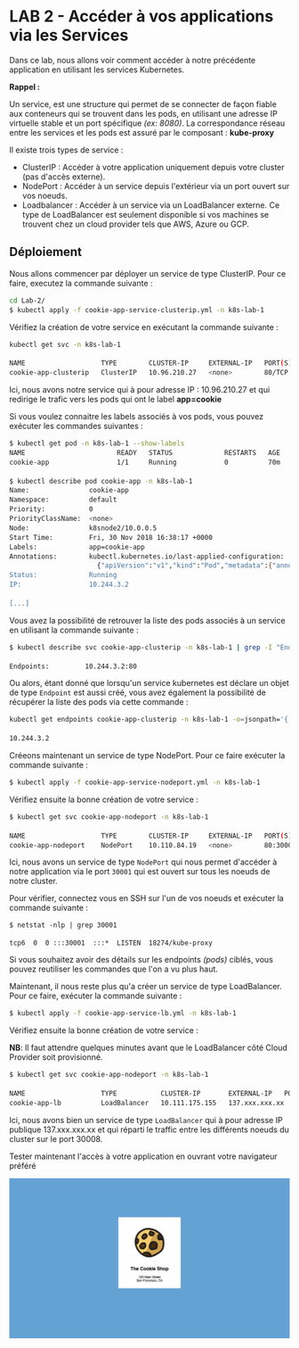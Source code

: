 # LAB 2 - Accéder à vos applications via les Services

Dans ce lab, nous allons voir comment accéder à notre précédente application en utilisant les services Kubernetes.

**Rappel :**

Un service, est une structure qui permet de se connecter de façon fiable aux conteneurs qui se trouvent dans les pods, en utilisant une adresse IP virtuelle stable et un port spécifique _(ex: 8080)_. La correspondance réseau entre les services et les pods est assuré par le composant : **kube-proxy**

Il existe trois types de service : 

* ClusterIP : Accéder à votre application uniquement depuis votre cluster (pas d'accès externe).
* NodePort : Accéder à un service depuis l'extérieur via un port ouvert sur vos noeuds.
* Loadbalancer : Accéder à un service via un LoadBalancer externe. Ce type de LoadBalancer est seulement disponible si vos machines se trouvent chez un cloud provider tels que AWS, Azure ou GCP.

## Déploiement

Nous allons commencer par déployer un service de type ClusterIP. Pour ce faire, executez la commande suivante : 

```bash
cd Lab-2/
$ kubectl apply -f cookie-app-service-clusterip.yml -n k8s-lab-1
```

Vérifiez la création de votre service en exécutant la commande suivante : 

```bash
kubectl get svc -n k8s-lab-1

NAME                   TYPE        CLUSTER-IP     EXTERNAL-IP   PORT(S)   AGE     SELECTOR
cookie-app-clusterip   ClusterIP   10.96.210.27   <none>        80/TCP    46s     app=cookie-app
```

Ici, nous avons notre service qui à pour adresse IP : 10.96.210.27 et qui redirige le trafic vers les pods qui ont le label **app=cookie**

Si vous voulez connaitre les labels associés à vos pods, vous pouvez exécuter les commandes suivantes : 

```bash
$ kubectl get pod -n k8s-lab-1 --show-labels
NAME                       READY   STATUS             RESTARTS   AGE   LABELS
cookie-app                 1/1     Running            0          70m   app=cookie-app

$ kubectl describe pod cookie-app -n k8s-lab-1
Name:               cookie-app
Namespace:          default
Priority:           0
PriorityClassName:  <none>
Node:               k8snode2/10.0.0.5
Start Time:         Fri, 30 Nov 2018 16:38:17 +0000
Labels:             app=cookie-app
Annotations:        kubectl.kubernetes.io/last-applied-configuration:
                      {"apiVersion":"v1","kind":"Pod","metadata":{"annotations":{},"labels":{"app":"cookie-app"},"name":"cookie-app","namespace":"default"},"spe...
Status:             Running
IP:                 10.244.3.2

[...]
```

Vous avez la possibilité de retrouver la liste des pods associés à un service en utilisant la commande suivante : 

```bash
$ kubectl describe svc cookie-app-clusterip -n k8s-lab-1 | grep -I "Endpoints"

Endpoints:         10.244.3.2:80
```

Ou alors, étant donné que lorsqu'un service kubernetes est déclare un objet de type `Endpoint` est aussi créé, vous avez également la possibilité de récupérer la liste des pods via cette commande : 

```bash
kubectl get endpoints cookie-app-clusterip -n k8s-lab-1 -o=jsonpath='{.subsets[*].addresses[*].ip}{"\n"}'

10.244.3.2
```

Créeons  maintenant un service de type NodePort. Pour ce faire exécuter la commande suivante :

```bash
$ kubectl apply -f cookie-app-service-nodeport.yml -n k8s-lab-1
```

Vérifiez ensuite la bonne création de votre service :

```bash
$ kubectl get svc cookie-app-nodeport -n k8s-lab-1

NAME                   TYPE        CLUSTER-IP     EXTERNAL-IP   PORT(S)        AGE
cookie-app-nodeport    NodePort    10.110.84.19   <none>        80:30001/TCP   4s
```

Ici, nous avons un service de type `NodePort` qui nous permet d'accéder à notre application via le port `30001` qui est ouvert sur tous les noeuds de notre cluster.

Pour vérifier, connectez vous en SSH sur l'un de vos noeuds et exécuter la commande suivante : 

```
$ netstat -nlp | grep 30001

tcp6  0  0 :::30001  :::*  LISTEN  18274/kube-proxy
```

Si vous souhaitez avoir des détails sur les endpoints _(pods)_ ciblés, vous pouvez reutiliser les commandes que l'on a vu plus haut.

Maintenant, il nous reste plus qu'a créer un service de type LoadBalancer. Pour ce faire, exécuter la commande suivante : 

```bash
$ kubectl apply -f cookie-app-service-lb.yml -n k8s-lab-1
```

Vérifiez ensuite la bonne création de votre service :

**NB**: Il faut attendre quelques minutes avant que le LoadBalancer côté Cloud Provider soit provisionné.

```bash
$ kubectl get svc cookie-app-nodeport -n k8s-lab-1

NAME                   TYPE           CLUSTER-IP       EXTERNAL-IP   PORT(S)        AGE
cookie-app-lb          LoadBalancer   10.111.175.155   137.xxx.xxx.xx     80:30008/TCP   84s
```

Ici, nous avons bien un service de type `LoadBalancer` qui à pour adresse IP publique 137.xxx.xxx.xx et qui réparti le traffic entre les différents noeuds du cluster sur le port 30008.

Tester maintenant l'accès à votre application en ouvrant votre navigateur préféré

![Application](./images/cookie-app.png)